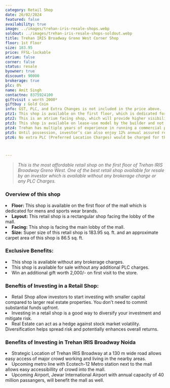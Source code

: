 ```yaml
---
category: Retail Shop
date: 26/02/2024
featured: false
availability: true
image: ../images/trehan-iris-resale-shops.webp
soldout: ../images/trehan-iris-resale-shops-soldout.webp
title: Trehan IRIS Broadway Greno West Corner Shop
floor: 1st Floor
size: 183.95
price: FFSL-lockable
atrium: false
corner: false
status: resale
byowner: true
discount: 90000
brokerage: true
plc: 0%
name: Amit Singh
contactno: 8375924100
giftvisit : worth 2000*
giftbuy : Gold Coin
info: GST, PLC, and Extra Changes is not included in the price above.
ptz1: This shop is available on the first floor, which is dedicated for Mens and Sports retail shops only.
ptz2: This is an atrium facing shop, which will provide higher visibility and footfall. Therefore, a rental yield for this shops can be expected.
ptz3: This shop is available on lease-use model by the builder and not for personal use.
ptz4: Trehan has multiple years of experience in running a commercial project on lease model, so the investors can be assured for rental yield from their shop for a long period of time.
ptz5: Until possession, investor’s can also enjoy 12% annual assured return by the builder.
ptz6: No extra PLC (Preferred Location Charges) would be charged for this shop even though the shop is atrium facing and right beside the escalators.



---
```


> _This is the most affordable retail shop on the first floor of Trehan IRIS Broadway Greno West. One of the best retail shop available for resale by an investor which is available without any brokerage charge or any PLC Charges._

### Overview of this shop
<li><b>Floor:</b> This shop is available on the first floor of the mall which is dedicated for mens and sports wear brands.
<li><b>Layout:</b> This retail shop is a rectangular shop facing the lobby of the mall.
<li><b>Facing:</b> This shop is facing the main lobby of the mall.
<li><b>Size:</b> Super size of this retail shop is 183.95 sq. ft. and an approximate carpet area of this shop is 86.5 sq. ft.

### Exclusive Benefits:
<li> This shop is available without any brokerage charges.
<li> This shop is available for sale without any additional PLC charges.
<li> Win an additional gift worth 2,000/- on first visit to the store.

### Beneftis of Investing in a Retail Shop:
<li> Retail Shop allow investors to start investing with smaller capital compared to larger real estate properties. You don't need to commit substantial funds upfront. 
<li> Investing in a retail shop is a good way to diversify your investment and mitigate risk.
<li> Real Estate can act as a hedge against stock market volatility. Diversification helps spread risk and potentially enhances overall returns.

### Benefits of Investing in Trehan IRIS Broadway Noida
<li> Strategic Location of Trehan IRIS Broadway at a 130 m wide road allows easy access of major crowd working and living in the nearby areas.
<li> Upcoming metro line with Ecotech-12 Metro station next to the mall allows easy accessibillity of crowd into the mall.
<li> Upcoming Airport, Jewar International Airport with annual capacity of 40 million passangers, will benefit the mall as well.